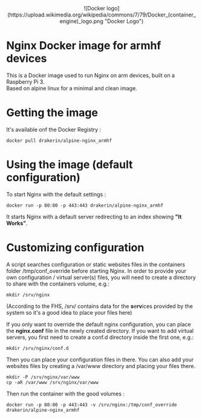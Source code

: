 <center>![Docker logo](https://upload.wikimedia.org/wikipedia/commons/7/79/Docker_(container_engine)_logo.png "Docker Logo")</center>


# Nginx Docker image for armhf devices

This is a Docker image used to run Nginx on arm devices, built on a Raspberry Pi 3.  
Based on alpine linux for a minimal and clean image.

# Getting the image

It's available onf the Docker Registry :


```
docker pull drakerin/alpine-nginx_armhf
```

# Using the image (default configuration)

To start Nginx with the default settings : 

```
docker run -p 80:80 -p 443:443 drakerin/alpine-nginx_armhf
```

It starts Nginx with a default server redirecting to an index showing **"It Works"**.

# Customizing configuration

A script searches configuration or static websites files in the containers folder /tmp/conf_override before starting Nginx.
In order to provide your own configuration / virtual server(s) files, you will need to create a directory to share with the containers volume, e.g.:

```
mkdir /srv/nginx
```

(According to the FHS, /srv/ contains data for the **s**e**rv**ices provided by the system so it's a good idea to place your files here)

If you only want to override the default nginx configuration, you can place the **nginx.conf** file in the newly created directory.
If you want to add virtual servers, you first need to create a conf.d directory inside the first one, e.g.:
```
mkdir /srv/nginx/conf.d
```
Then you can place your configuration files in there.
You can also add your websites files by creating a /var/www directory and placing your files there.

```
mkdir -P /srv/nginx/var/www
cp -aR /var/www /srv/nginx/var/www
```

Then run the container with the good volumes :
```
docker run -p 80:80 -p 443:443 -v /srv/nginx:/tmp/conf_override drakerin/alpine-nginx_armhf
```
